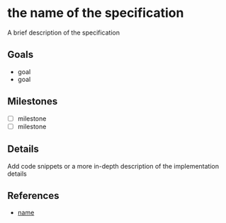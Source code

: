 # the name of the specification

A brief description of the specification

## Goals

- goal
- goal

## Milestones

- [ ] milestone
- [ ] milestone

## Details

Add code snippets or a more in-depth description of the implementation details

## References

 - [name](href)
